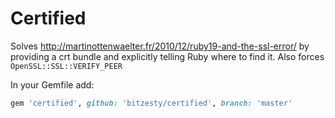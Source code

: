 # Certified

Solves http://martinottenwaelter.fr/2010/12/ruby19-and-the-ssl-error/ by providing a crt bundle and explicitly telling Ruby where to find it. Also forces `OpenSSL::SSL::VERIFY_PEER`

In your Gemfile add:

``` Ruby
gem 'certified', github: 'bitzesty/certified', branch: 'master'
```
